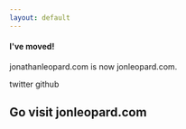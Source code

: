 ```yaml
---
layout: default
---
```

#### I've moved!
jonathanleopard.com is now jonleopard.com.

twitter github

## Go visit jonleopard.com
